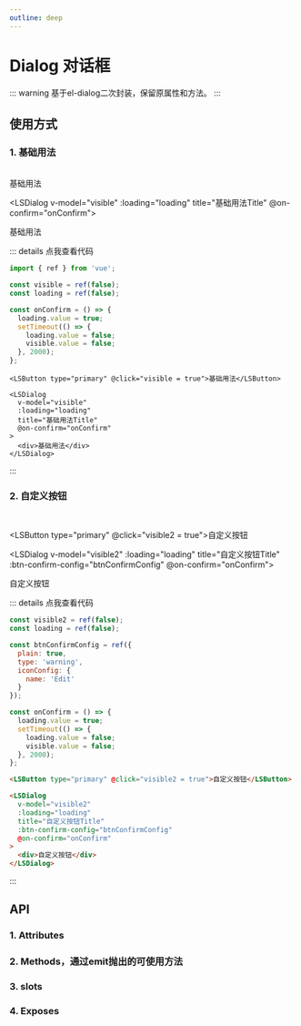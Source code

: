 ```yaml
---
outline: deep
---
```


# Dialog 对话框

::: warning 基于el-dialog二次封装，保留原属性和方法。
:::

## 使用方式

### 1. 基础用法

<br />
<LSButton type="primary" @click="visible = true">基础用法</LSButton>

<LSDialog v-model="visible" :loading="loading" title="基础用法Title" @on-confirm="onConfirm"> <div>基础用法</div> </LSDialog>

::: details 点我查看代码

```js
import { ref } from 'vue';

const visible = ref(false);
const loading = ref(false);

const onConfirm = () => {
  loading.value = true;
  setTimeout(() => {
    loading.value = false;
    visible.value = false;
  }, 2000);
};
```

```
<LSButton type="primary" @click="visible = true">基础用法</LSButton>

<LSDialog
  v-model="visible"
  :loading="loading"
  title="基础用法Title"
  @on-confirm="onConfirm"
>
  <div>基础用法</div>
</LSDialog>
```

:::

### 2. 自定义按钮

<br />

<LSButton type="primary" @click="visible2 = true">自定义按钮</LSButton>

<LSDialog v-model="visible2" :loading="loading" title="自定义按钮Title" :btn-confirm-config="btnConfirmConfig" @on-confirm="onConfirm"> <div>自定义按钮</div> </LSDialog>

::: details 点我查看代码

```js
const visible2 = ref(false);
const loading = ref(false);

const btnConfirmConfig = ref({
  plain: true,
  type: 'warning',
  iconConfig: {
    name: 'Edit'
  }
});

const onConfirm = () => {
  loading.value = true;
  setTimeout(() => {
    loading.value = false;
    visible.value = false;
  }, 2000);
};
```

```html
<LSButton type="primary" @click="visible2 = true">自定义按钮</LSButton>

<LSDialog
  v-model="visible2"
  :loading="loading"
  title="自定义按钮Title"
  :btn-confirm-config="btnConfirmConfig"
  @on-confirm="onConfirm"
>
  <div>自定义按钮</div>
</LSDialog>
```

:::

## API

### 1. Attributes

<ApiIntro :tableColumn="tableColumn" :tableData="tableData" />

### 2. Methods，通过emit抛出的可使用方法

<ApiIntro :tableColumn="tableMethodColumn" :tableData="tableData2" />

### 3. slots

<ApiIntro :tableColumn="tableSlotColumn" :tableData="tableData3" />

### 4. Exposes

<ApiIntro :tableColumn="tableExposesColumn" :tableData="tableData4" />

<script setup>
import { tableColumn, tableMethodColumn, tableSlotColumn, tableExposesColumn } from '../constant';
import { ref } from 'vue';

const visible = ref(false);
const loading = ref(false);

const onConfirm = () => {
  loading.value = true;
  setTimeout(() => {
    loading.value = false;
    visible.value = false;
  }, 2000);
}

const visible2 = ref(false);
const btnConfirmConfig = ref({
  plain: true,
  type: 'warning',
  iconConfig: {
    name: 'Edit'
  }
});

const tableData = ref([
  {
    name: 'hasFooter',
    desc: '是否显示底部按钮',
    type: 'boolean',
    value: 'true'
  },
  {
    name: 'hasCancelBtn',
    desc: '是否显示取消按钮',
    type: 'boolean',
    value: 'true'
  },
  {
    name: 'loading',
    desc: '是否为加载状态',
    type: 'boolean',
    value: 'false'
  },
  {
    name: 'btnCancelConfig',
    desc: '取消按钮配置，具体配置参考LSButton',
    type: 'object',
    value: `{txt: '取消'}`
  },
  {
    name: 'btnConfirmConfig',
    desc: '确认按钮配置，具体配置参考LSButton',
    type: 'object',
    value: `{txt: '确认', type: 'primary'}`
  },
  {
    name: 'contentLoading',
    desc: '内容区域loading',
    type: 'Boolean',
    value: false
  }
])

const tableData2 = ref([
  {
    name: 'onCancel',
    desc: '点击取消时触发',
    type: 'function',
    value: '-'
  },
  {
    name: 'onConfirm',
    desc: '点击确认时触发',
    type: 'function',
    value: '-'
  }
])

const tableData3 = ref([
  {
    name: 'footer',
    desc: '底部栏插槽，可自定义底部栏内容，内容放置最左边',
  }
])

const tableData4 = ref([
  {
    name: 'updateHeight',
    desc: '更新滚动区域高度',
    type: 'function',
    value: '-'
  }
])
</script>
